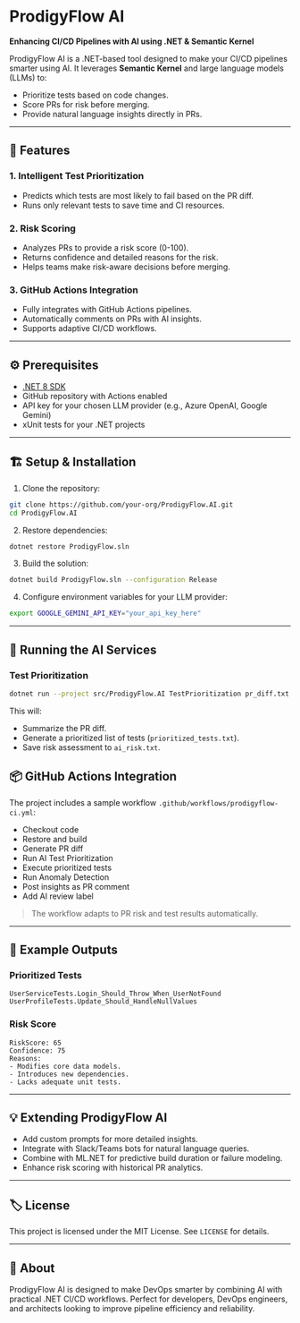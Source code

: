 # ProdigyFlow AI

**Enhancing CI/CD Pipelines with AI using .NET & Semantic Kernel**

ProdigyFlow AI is a .NET-based tool designed to make your CI/CD pipelines smarter using AI. It leverages **Semantic Kernel** and large language models (LLMs) to:

* Prioritize tests based on code changes.
* Score PRs for risk before merging.
* Provide natural language insights directly in PRs.

---

## 🔹 Features

### 1. Intelligent Test Prioritization

* Predicts which tests are most likely to fail based on the PR diff.
* Runs only relevant tests to save time and CI resources.

### 2. Risk Scoring

* Analyzes PRs to provide a risk score (0-100).
* Returns confidence and detailed reasons for the risk.
* Helps teams make risk-aware decisions before merging.

### 3. GitHub Actions Integration

* Fully integrates with GitHub Actions pipelines.
* Automatically comments on PRs with AI insights.
* Supports adaptive CI/CD workflows.

---

## ⚙️ Prerequisites

* [.NET 8 SDK](https://dotnet.microsoft.com/download/dotnet/8.0)
* GitHub repository with Actions enabled
* API key for your chosen LLM provider (e.g., Azure OpenAI, Google Gemini)
* xUnit tests for your .NET projects

---

## 🏗️ Setup & Installation

1. Clone the repository:

```bash
git clone https://github.com/your-org/ProdigyFlow.AI.git
cd ProdigyFlow.AI
```

2. Restore dependencies:

```bash
dotnet restore ProdigyFlow.sln
```

3. Build the solution:

```bash
dotnet build ProdigyFlow.sln --configuration Release
```

4. Configure environment variables for your LLM provider:

```bash
export GOOGLE_GEMINI_API_KEY="your_api_key_here"
```

---

## 🏃 Running the AI Services

### Test Prioritization

```bash
dotnet run --project src/ProdigyFlow.AI TestPrioritization pr_diff.txt
```

This will:

* Summarize the PR diff.
* Generate a prioritized list of tests (`prioritized_tests.txt`).
* Save risk assessment to `ai_risk.txt`.


## 📦 GitHub Actions Integration

The project includes a sample workflow `.github/workflows/prodigyflow-ci.yml`:

* Checkout code
* Restore and build
* Generate PR diff
* Run AI Test Prioritization
* Execute prioritized tests
* Run Anomaly Detection
* Post insights as PR comment
* Add AI review label

> The workflow adapts to PR risk and test results automatically.

---

## 📝 Example Outputs

### Prioritized Tests

```
UserServiceTests.Login_Should_Throw_When_UserNotFound
UserProfileTests.Update_Should_HandleNullValues
```

### Risk Score

```
RiskScore: 65
Confidence: 75
Reasons:
- Modifies core data models.
- Introduces new dependencies.
- Lacks adequate unit tests.
```



---

## 💡 Extending ProdigyFlow AI

* Add custom prompts for more detailed insights.
* Integrate with Slack/Teams bots for natural language queries.
* Combine with ML.NET for predictive build duration or failure modeling.
* Enhance risk scoring with historical PR analytics.

---

## 🏷️ License

This project is licensed under the MIT License. See `LICENSE` for details.

---

## 📢 About

ProdigyFlow AI is designed to make DevOps smarter by combining AI with practical .NET CI/CD workflows. Perfect for developers, DevOps engineers, and architects looking to improve pipeline efficiency and reliability.

